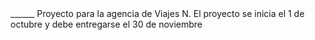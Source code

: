 <title>Resumen del Proyecto</title>
______
Proyecto para la agencia de Viajes N. 
El proyecto se inicia el 1 de octubre y debe entregarse el 30 de noviembre
